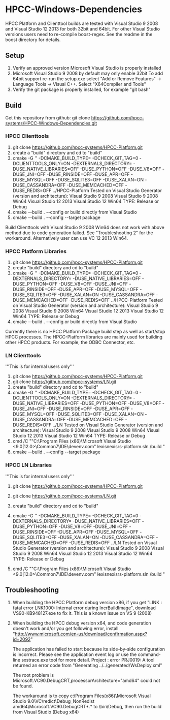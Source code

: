 # HPCC-Windows-Dependencies

HPCC Platform and Clienttool builds are tested with Visual Studio 9 2008 and Visual Studio 12 2013 
for both 32bit and 64bit. For other Visual Studio versions users need to re-compile boost-regex. 
See the readme in the boost directory for details. 

## Setup

1. Verify an approved version Microsoft Visual Studio is properly installed
2. Microsoft Visual Studio 9 2008 by default may only enable 32bit
   To add 64bit support re-run the setup.exe select "Add or Remove Features"
   -> Language Tools -> Visual C++. Select "X64Compiler and Tools"
3. Verify the git package is properly installed, for example "git bash"  


## Build 

Get this repository from github: git clone https://github.com/hpcc-systems/HPCC-Windows-Dependencies.git

### HPCC Clienttools

1. git clone https://github.com/hpcc-systems/HPCC-Platform.git
2. create a "build" directory and cd to "build"
3. cmake -G '<Visual Studio Generator>' -DCMAKE_BUILD_TYPE=<TYPE> -DCHECK_GIT_TAG=0 -DCLIENTTOOLS_ONLY=ON 
         -DEXTERNALS_DIRECTORY=<full path of platform_externals directory of this repository>
         -DUSE_NATIVE_LIBRARIES=OFF -DUSE_PYTHON=OFF -DUSE_V8=OFF -DUSE_JNI=OFF -DUSE_RINSIDE=OFF 
         -DUSE_APR=OFF -DUSE_MYSQL=OFF -DUSE_SQLITE3=OFF -DUSE_XALAN=ON -DUSE_CASSANDRA=OFF
         -DUSE_MEMCACHED=OFF -DUSE_REDIS=OFF ../HPCC-Platform
   Tested on Visual Studio Generator (version and architecture): 
         Visual Studio 9 2008
         Visual Studio 9 2008 Win64
         Visual Studio 12 2013
         Visual Studio 12 Win64
   TYPE: Release or Debug
4. cmake --build . --config <TYPE>  or build directly from Visual Studio
5. cmake --build . --config <TYPE> --target package

Build Clienttools with Visual Studio 9 2008 Win64 does not work with above method  due to code generation failed.
See "Troubleshooting 2" for the workaround. Alternatively user can use VC 12 2013 Win64.


### HPCC Platform Libraries

1. git clone https://github.com/hpcc-systems/HPCC-Platform.git
2. create "build" directory and cd to "build"
3. cmake -G '<Visual Studio Generator>' -DCMAKE_BUILD_TYPE=<TYPE>  -DCHECK_GIT_TAG=0 
         -DEXTERNALS_DIRECTORY=<full path of platform_externals directory of this repository>
         -DUSE_NATIVE_LIBRARIES=OFF -DUSE_PYTHON=OFF -DUSE_V8=OFF -DUSE_JNI=OFF -DUSE_RINSIDE=OFF 
         -DUSE_APR=OFF -DUSE_MYSQL=OFF -DUSE_SQLITE3=OFF -DUSE_XALAN=ON -DUSE_CASSANDRA=OFF
         -DUSE_MEMCACHED=OFF -DUSE_REDIS=OFF ../HPCC-Platform
   Tested on Visual Studio Generator (version and architecture): 
         Visual Studio 9 2008
         Visual Studio 9 2008 Win64
         Visual Studio 12 2013
         Visual Studio 12 Win64
   TYPE: Release or Debug
4. cmake --build . --config <TYPE>  or build directly from Visual Studio

Currently there is no HPCC Platform Package build step as well as start/stop HPCC processes.
The HPCC-Platform libraries are mainly used for building other HPCC products. For example, the ODBC Connector, etc.


### LN Clienttools 

'''This is for internal users only'''

1. git clone https://github.com/hpcc-systems/HPCC-Platform.git
2. git clone https://github.com/hpcc-systems/LN.git
3. create "build" directory and cd to "build"
4. cmake -G '<Visual Studio Generator>' -DCMAKE_BUILD_TYPE=<TYPE> -DCHECK_GIT_TAG=0 -DCLIENTTOOLS_ONLY=ON 
         -DEXTERNALS_DIRECTORY=<full path of platform_externals directory of this repository>
         -DUSE_NATIVE_LIBRARIES=OFF -DUSE_PYTHON=OFF -DUSE_V8=OFF -DUSE_JNI=OFF -DUSE_RINSIDE=OFF 
         -DUSE_APR=OFF -DUSE_MYSQL=OFF -DUSE_SQLITE3=OFF -DUSE_XALAN=ON -DUSE_CASSANDRA=OFF
         -DUSE_MEMCACHED=OFF -DUSE_REDIS=OFF ../LN
   Tested on Visual Studio Generator (version and architecture): 
         Visual Studio 9 2008
         Visual Studio 9 2008 Win64
         Visual Studio 12 2013
         Visual Studio 12 Win64
   TYPE: Release or Debug
5. cmd /C ""C:\Program Files (x86)\Microsoft Visual Studio <9.0|12.0>\Common7\IDE\devenv.com"
            lexisnexisrs-platform.sln /build <TYPE>"
6. cmake --build . --config <TYPE> --target package


### HPCC LN Libraries

'''This is for internal users only'''

1. git clone https://github.com/hpcc-systems/HPCC-Platform.git
2. git clone https://github.com/hpcc-systems/LN.git
3. create "build" directory and cd to "build"
4. cmake -G '<Visual Studio Generator>' -DCMAKE_BUILD_TYPE=<TYPE>  -DCHECK_GIT_TAG=0 
         -DEXTERNALS_DIRECTORY=<full path of platform_externals directory of this repository>
         -DUSE_NATIVE_LIBRARIES=OFF -DUSE_PYTHON=OFF -DUSE_V8=OFF -DUSE_JNI=OFF -DUSE_RINSIDE=OFF 
         -DUSE_APR=OFF -DUSE_MYSQL=OFF -DUSE_SQLITE3=OFF -DUSE_XALAN=ON -DUSE_CASSANDRA=OFF
         -DUSE_MEMCACHED=OFF -DUSE_REDIS=OFF ../LN
   Tested on Visual Studio Generator (version and architecture): 
         Visual Studio 9 2008
         Visual Studio 9 2008 Win64
         Visual Studio 12 2013
         Visual Studio 12 Win64
   TYPE: Release or Debug

5. cmd /C ""C:\Program Files (x86)\Microsoft Visual Studio <9.0|12.0>\Common7\IDE\devenv.com"
            lexisnexisrs-platform.sln /build <TYPE>"


## Troubleshooting 

1. When building the HPCC Platform debug version x86, if you get "LINK : fatal error LNK1000: Internal error during IncrBuildImage", download VS90-KB948127.exe to fix it. This is a known issue on VS 9 (2008)

2. When building the HPCC debug version x64, and code generation doesn't work and/or you get following error, install 
   "http://www.microsoft.com/en-us/download/confirmation.aspx?id=2092"

   The application has failed to start because its side-by-side configuration is incorrect. Please see the
   application event log or use the command-line sxstrace.exe tool for more detail.
   Project : error PRJ0019: A tool returned an error code from "Generating ../../generated/WsDeploy.xml"

   The root problem is Microsoft.VC90.DebugCRT,processorArchitecture="amd64" could not be found. 
     
   The workaround is to copy c:\Program Files(x86)\Microsoft Visual Studio 9.0\VC\redict\Debug_NonRedist\
   amd64\Microsoft.VC90.DebugCRT\*.* to <HPCC Build>\bin\Debug, then run the build from Visual Studio (Debug x64)

